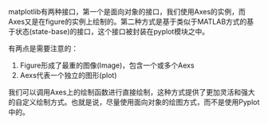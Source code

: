 matplotlib有两种接口，第一个是面向对象的接口，我们使用Axes的实例，而Axes又是在figure的实例上绘制的。第二种方式是基于类似于MATLAB方式的基于状态\(state-base\)的接口，这个接口被封装在pyplot模块之中。

有两点是需要注意的：

1. Figure形成了最重的图像\(Image\)，包含一个或多个Aexs
2. Aexs代表一个独立的图形\(plot\)

我们可以调用Axes上的绘制函数进行直接绘制，这种方式提供了更加灵活和强大的自定义绘制方式。也就是说，尽量使用面向对象的绘图方式，而不是使用Pyplot中的。




